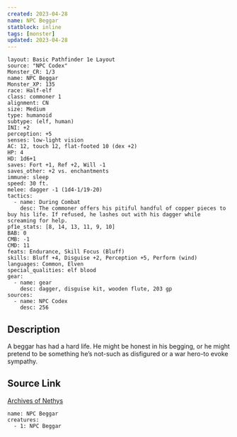 ```yaml
---
created: 2023-04-28
name: NPC Beggar
statblock: inline
tags: [monster]
updated: 2023-04-28
---
```

```statblock
layout: Basic Pathfinder 1e Layout
source: "NPC Codex"
Monster_CR: 1/3
name: NPC Beggar
Monster_XP: 135
race: Half-elf
class: commoner 1
alignment: CN
size: Medium
type: humanoid
subtype: (elf, human)
INI: +2
perception: +5
senses: low-light vision
AC: 12, touch 12, flat-footed 10 (dex +2)
HP: 4
HD: 1d6+1
saves: Fort +1, Ref +2, Will -1
saves_other: +2 vs. enchantments
immune: sleep
speed: 30 ft.
melee: dagger -1 (1d4-1/19-20)
tactics:
  - name: During Combat
    desc: The commoner offers his pitiful handful of copper pieces to buy his life. If refused, he lashes out with his dagger while screaming for help.
pf1e_stats: [8, 14, 13, 11, 9, 10]
BAB: 0
CMB: -1
CMD: 11
feats: Endurance, Skill Focus (Bluff)
skills: Bluff +4, Disguise +2, Perception +5, Perform (wind) 
languages: Common, Elven
special_qualities: elf blood
gear:
  - name: gear
    desc: dagger, disguise kit, wooden flute, 203 gp
sources:
  - name: NPC Codex
    desc: 256
```
## Description
A beggar has had a hard life. He might be honest in his begging, or he might pretend to be something he’s not-such as disfigured or a war hero-to evoke sympathy.
## Source Link
[Archives of Nethys](https://aonprd.com/NPCDisplay.aspx?ItemName=Beggar)
```encounter-table
name: NPC Beggar
creatures:
  - 1: NPC Beggar
```

